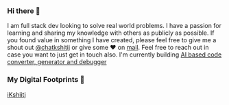 ### Hi there 👋

I am full stack dev looking to solve real world problems. I have a passion for learning and sharing my knowledge with others as publicly as possible. 
If you found value in something I have created, please feel free to give me a shout out [@chatkshitij](https://twitter.com/chatkshitij/) or give some ♥ on [mail](mailto:singh_kshitij@yahoo.com). Feel free to reach out in case you want to just get in touch also. I'm currently building [AI based code converter, generator and debugger](https://swapcode.ai)

### My Digital Footprints 🌱
[iKshiitj](https://ikshitij.com)
